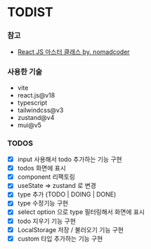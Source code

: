 # TODIST

### 참고

- [React JS 마스터 클래스 by. nomadcoder](https://nomadcoders.co/react-masterclass)

### 사용한 기술

- vite
- react.js@v18
- typescript
- tailwindcss@v3
- zustand@v4
- mui@v5

### TODOS

- [x] input 사용해서 todo 추가하는 기능 구현
- [x] todos 화면에 표시
- [x] component 리팩토링
- [x] useState => zustand 로 변경
- [x] type 추가 (TODO | DOING | DONE)
- [x] type 수정기능 구현
- [x] select option 으로 type 필터링해서 화면에 표시
- [x] todo 지우기 기능 구현
- [x] LocalStorage 저장 / 불러오기 기능 구현
- [x] custom 타입 추가하는 기능 구현
